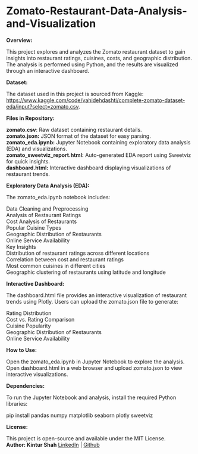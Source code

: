 # Zomato-Restaurant-Data-Analysis-and-Visualization

**Overview:**

This project explores and analyzes the Zomato restaurant dataset to gain insights into restaurant ratings, cuisines, costs, and geographic distribution. The analysis is performed using Python, and the results are visualized through an interactive dashboard.

**Dataset:**

The dataset used in this project is sourced from Kaggle: https://www.kaggle.com/code/vahidehdashti/complete-zomato-dataset-eda/input?select=zomato.csv.

**Files in Repository:**

**zomato.csv**: Raw dataset containing restaurant details. <br>
**zomato.json:** JSON format of the dataset for easy parsing. <br>
**zomato_eda.ipynb:** Jupyter Notebook containing exploratory data analysis (EDA) and visualizations. <br>
**zomato_sweetviz_report.html:** Auto-generated EDA report using Sweetviz for quick insights. <br>
**dashboard.html:** Interactive dashboard displaying visualizations of restaurant trends. <br>

**Exploratory Data Analysis (EDA):**

The zomato_eda.ipynb notebook includes:

Data Cleaning and Preprocessing <br>
Analysis of Restaurant Ratings <br>
Cost Analysis of Restaurants <br>
Popular Cuisine Types <br>
Geographic Distribution of Restaurants <br>
Online Service Availability <br>
Key Insights <br>
Distribution of restaurant ratings across different locations <br>
Correlation between cost and restaurant ratings <br>
Most common cuisines in different cities <br>
Geographic clustering of restaurants using latitude and longitude

**Interactive Dashboard:**

The dashboard.html file provides an interactive visualization of restaurant trends using Plotly. Users can upload the zomato.json file to generate:

Rating Distribution <br>
Cost vs. Rating Comparison <br>
Cuisine Popularity <br>
Geographic Distribution of Restaurants <br>
Online Service Availability <br>

**How to Use:**

Open the zomato_eda.ipynb in Jupyter Notebook to explore the analysis. <br>
Open dashboard.html in a web browser and upload zomato.json to view interactive visualizations.

**Dependencies:**

To run the Jupyter Notebook and analysis, install the required Python libraries:

pip install pandas numpy matplotlib seaborn plotly sweetviz

**License:**

This project is open-source and available under the MIT License. <br>
**Author: Kintur Shah** 
[LinkedIn](https://www.linkedin.com/in/kintur-shah/) | [Github](https://github.com/kinturkt)

